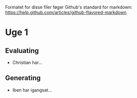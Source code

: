 Formatet for disse filer føger Github's standard for markdown:
https://help.github.com/articles/github-flavored-markdown

# Uge 1

## Evaluating

- Christian har...

## Generating

- Iben har igangsat...

